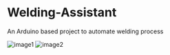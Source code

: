 # Welding-Assistant
An Arduino based project to automate welding process

![image1](https://user-images.githubusercontent.com/67894945/210206103-40955e40-2a74-4828-9a4e-4bc3aa6eaf17.jpg)
![image2](https://user-images.githubusercontent.com/67894945/210206112-5bd609a5-160c-4c59-b22b-e8448ff8eb70.jpg)
